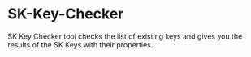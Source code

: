 # SK-Key-Checker
SK Key Checker tool checks the list of existing keys and gives you the results of the SK Keys with their properties.
